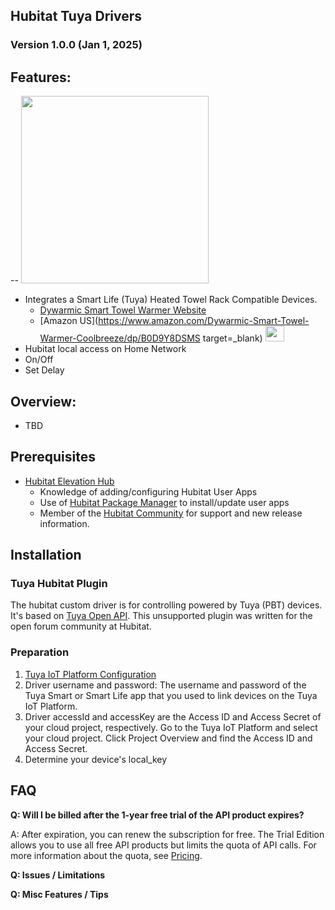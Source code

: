 ## Hubitat Tuya Drivers

### Version 1.0.0 (Jan 1, 2025) 

## Features:
-- 
<a href="https://www.amazon.com/Dywarmic-Smart-Towel-Warmer-Coolbreeze/dp/B0D9Y8DSMS" target="_blank"> <img src=http://raw.githubusercontent.com/KurtSanders/Hubitat-Smart-Life/refs/heads/main/Images/Dywarmic%20Warmer%20Top%20Down.jpg target="_blank" width="300" height="300" /> </a>

* Integrates a Smart Life (Tuya) Heated Towel Rack Compatible Devices.
	* [Dywarmic Smart Towel Warmer Website](https://www.dywarmic.com/)
	* [Amazon US](https://www.amazon.com/Dywarmic-Smart-Towel-Warmer-Coolbreeze/dp/B0D9Y8DSMS  target=_blank) <a href="https://www.amazon.com/Dywarmic-Smart-Towel-Warmer-Coolbreeze/dp/B0D9Y8DSMS  target=_blank"> <img src="http://raw.githubusercontent.com/KurtSanders/Hubitat-Smart-Life/refs/heads/main/Images/amazon-link-logo.jpg" width="30" height="25" /> </a>
* Hubitat local access on Home Network
* On/Off
* Set Delay

## Overview:

* TBD

## Prerequisites 
* [Hubitat Elevation Hub](https://hubitat.com/)
	* Knowledge of adding/configuring Hubitat User Apps  
	* Use of [Hubitat Package Manager](https://hubitatpackagemanager.hubitatcommunity.com/installing.html) to install/update user apps
	* Member of the [Hubitat Community](https://community.hubitat.com/) for support and new release information.

## Installation
### Tuya Hubitat Plugin

The hubitat custom driver is for controlling powered by Tuya (PBT) devices. It's based on [Tuya Open API](https://developer.tuya.com/en/docs/cloud/?_source=2e646f88eae60b7eb595e94fc3866975). This unsupported plugin was written for the open forum community at Hubitat.

### Preparation

1. [Tuya IoT Platform Configuration](https://github.com/tuya/tuya-homebridge/wiki/Tuya-IoT-Platform-Configuration-Guide-Using-Smart-Home-PaaS?_source=d8fba44feeef4757f7f22a14c2295f3f)
2. Driver username and password: The username and password of the Tuya Smart or Smart Life app that you used to link devices on the Tuya IoT Platform.
3. Driver accessId and accessKey are the Access ID and Access Secret of your cloud project, respectively. Go to the Tuya IoT Platform and select your cloud project. Click Project Overview and find the Access ID and Access Secret.
4. Determine your device's local_key

## FAQ

**Q: Will I be billed after the 1-year free trial of the API product expires?**

A: After expiration, you can renew the subscription for free. The Trial Edition allows you to use all free API products but limits the quota of API calls. For more information about the quota, see [Pricing](https://developer.tuya.com/en/docs/iot/membership-service?id=K9m8k45jwvg9j&_source=bb1b5b405f43ab2b3c7a7cb9ca95773d).

**Q: Issues / Limitations** 

**Q: Misc Features / Tips**
